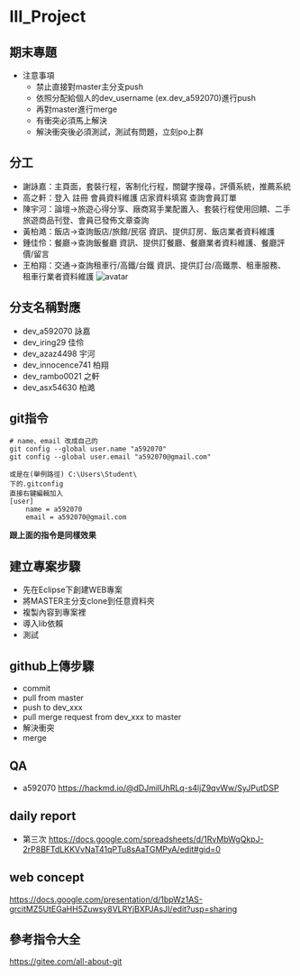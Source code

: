 # III_Project

## 期末專題

- 注意事項
  - 禁止直接對master主分支push
  - 依照分配給個人的dev_username (ex.dev_a592070)進行push
  - 再對master進行merge
  - 有衝突必須馬上解決
  - 解決衝突後必須測試，測試有問題，立刻po上群
  
## 分工
- 謝詠嘉：主頁面，套裝行程，客制化行程，關鍵字搜尋，評價系統，推薦系統
- 高之軒：登入 註冊 會員資料維護 店家資料填寫 查詢會員訂單
- 陳宇河：論壇->旅遊心得分享、廠商寫手業配置入、套裝行程使用回饋、二手旅遊商品刊登、會員已發佈文章查詢
- 黃柏澔：飯店->查詢飯店/旅館/民宿 資訊、提供訂房、飯店業者資料維護
- 鍾佳伶：餐廳->查詢飯餐廳 資訊、提供訂餐廳、餐廳業者資料維護、餐廳評價/留言
- 王柏翔：交通->查詢租車行/高鐵/台鐵 資訊、提供訂台/高鐵票、租車服務、租車行業者資料維護
![avatar](https://i.imgur.com/gZ3hYgi_d.webp?maxwidth=728&fidelity=grand)


## 分支名稱對應
- dev_a592070 詠嘉
- dev_iring29 佳伶
- dev_azaz4498 宇河
- dev_innocence741 柏翔
- dev_rambo0021 之軒
- dev_asx54630 柏澔


## git指令
```
# name、email 改成自己的
git config --global user.name "a592070"
git config --global user.email "a592070@gmail.com"
```

```
或是在(舉例路徑) C:\Users\Student\
下的.gitconfig
直接右鍵編輯加入
[user]
	name = a592070
	email = a592070@gmail.com
```
**跟上面的指令是同樣效果**


## 建立專案步驟
- 先在Eclipse下創建WEB專案
- 將MASTER主分支clone到任意資料夾
- 複製內容到專案裡
- 導入lib依賴
- 測試

## github上傳步驟
- commit
- pull from master
- push to dev_xxx
- pull merge request from dev_xxx to master
- 解決衝突
- merge

## QA
- a592070 https://hackmd.io/@dDJmilUhRLq-s4ljZ9qvWw/SyJPutDSP


## daily report 
- 第三次
https://docs.google.com/spreadsheets/d/1RvMbWgQkpJ-2rP8BFTdLKKVvNaT41qPTu8sAaTGMPyA/edit#gid=0
## web concept
https://docs.google.com/presentation/d/1bpWz1AS-grcitMZ5UtEGaHH5Zuwsy8VLRYjBXPJAsJI/edit?usp=sharing

## 參考指令大全
https://gitee.com/all-about-git
